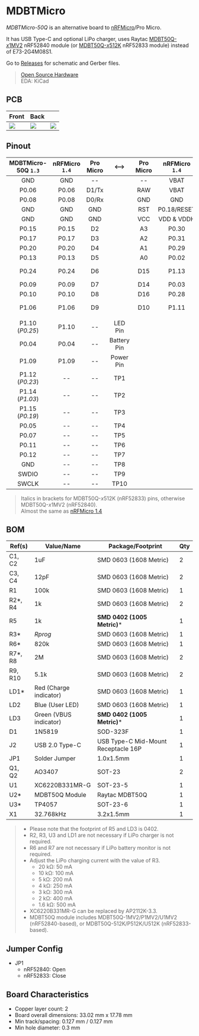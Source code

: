 # MDBTMicro
*MDBTMicro-50Q* is an alternative board to [nRFMicro](https://github.com/joric/nrfmicro)/Pro Micro.

It has USB Type-C and optional LiPo charger, uses Raytac [MDBT50Q-*x*1MV2](https://www.raytac.com/product/ins.php?index_id=24) nRF52840 module (or [MDBT50Q-*x*512K](https://www.raytac.com/product/ins.php?index_id=95) nRF52833 module) instead of E73-2G4M08S1.

Go to [Releases](https://github.com/ziteh/mdbt-micro/releases) for schematic and Gerber files.

> [Open Source Hardware](https://www.oshwa.org/definition/)  
> EDA: KiCad  

## PCB
| Front                                | Back                                 |                                      |
| ------------------------------------ | ------------------------------------ | ------------------------------------ |
| ![](https://i.imgur.com/tczSb7E.jpg) | ![](https://i.imgur.com/F20Lko3.jpg) | ![](https://i.imgur.com/hpRaWwL.png) |

## Pinout
| MDBTMicro-50Q `1.3` | nRFMicro `1.4` | Pro Micro |    <-->     | Pro Micro | nRFMicro `1.4` | MDBTMicro-50Q `1.3` |
| :-----------------: | :------------: | :-------: | :---------: | :-------: | :------------: | :-----------------: |
|         GND         |      GND       |    --     |             |    --     |      VBAT      |        VBAT         |
|        P0.06        |     P0.06      |   D1/Tx   |             |    RAW    |      VBAT      |     VBUS (USB)      |
|        P0.08        |     P0.08      |   D0/Rx   |             |    GND    |      GND       |         GND         |
|         GND         |      GND       |    GND    |             |    RST    |  P0.18/RESET   |     P0.18/RESET     |
|         GND         |      GND       |    GND    |             |    VCC    |   VDD & VDDH   |     VDD & VDDH      |
|        P0.15        |     P0.15      |    D2     |             |    A3     |     P0.30      |        P0.30        |
|        P0.17        |     P0.17      |    D3     |             |    A2     |     P0.31      |        P0.31        |
|        P0.20        |     P0.20      |    D4     |             |    A1     |     P0.29      |        P0.29        |
|        P0.13        |     P0.13      |    D5     |             |    A0     |     P0.02      |        P0.02        |
|        P0.24        |     P0.24      |    D6     |             |    D15    |     P1.13      |   P1.13 (*P1.05*)   |
|        P0.09        |     P0.09      |    D7     |             |    D14    |     P0.03      |        P0.03        |
|        P0.10        |     P0.10      |    D8     |             |    D16    |     P0.28      |        P0.28        |
|        P1.06        |     P1.06      |    D9     |             |    D10    |     P1.11      |   P1.11 (*P1.04*)   |
|                     |                |           |             |           |                |                     |
|   P1.10 (*P0.25*)   |     P1.10      |    --     |   LED Pin   |           |                |                     |
|        P0.04        |     P0.04      |    --     | Battery Pin |           |                |                     |
|        P1.09        |     P1.09      |    --     |  Power Pin  |           |                |                     |
|   P1.12 (*P0.23*)   |       --       |    --     |     TP1     |           |                |                     |
|   P1.14 (*P1.03*)   |       --       |    --     |     TP2     |           |                |                     |
|   P1.15 (*P0.19*)   |       --       |    --     |     TP3     |           |                |                     |
|        P0.05        |       --       |    --     |     TP4     |           |                |                     |
|        P0.07        |       --       |    --     |     TP5     |           |                |                     |
|        P0.11        |       --       |    --     |     TP6     |           |                |                     |
|        P0.12        |       --       |    --     |     TP7     |           |                |                     |
|         GND         |       --       |    --     |     TP8     |           |                |                     |
|        SWDIO        |       --       |    --     |     TP9     |           |                |                     |
|        SWCLK        |       --       |    --     |    TP10     |           |                |                     |

> Italics in brackets for MDBT50Q-*x*512K (nRF52833) pins, otherwise MDBT50Q-*x*1MV2 (nRF52840).  
> Almost the same as [nRFMicro 1.4](https://github.com/joric/nrfmicro/releases/tag/1.4)

## BOM
| Ref(s)   | Value/Name             | Package/Footprint                   | Qty |
| -------- | ---------------------- | ----------------------------------- | --- |
| C1, C2   | 1uF                    | SMD 0603 (1608 Metric)              | 2   |
| C3, C4   | 12pF                   | SMD 0603 (1608 Metric)              | 2   |
| R1       | 100k                   | SMD 0603 (1608 Metric)              | 1   |
| R2\*, R4 | 1k                     | SMD 0603 (1608 Metric)              | 2   |
| R5       | 1k                     | **SMD 0402 (1005 Metric)**\*        | 1   |
| R3\*     | *Rprog*                | SMD 0603 (1608 Metric)              | 1   |
| R6\*     | 820k                   | SMD 0603 (1608 Metric)              | 1   |
| R7\*, R8 | 2M                     | SMD 0603 (1608 Metric)              | 2   |
| R9, R10  | 5.1k                   | SMD 0603 (1608 Metric)              | 2   |
| LD1\*    | Red (Charge indicator) | SMD 0603 (1608 Metric)              | 1   |
| LD2      | Blue (User LED)        | SMD 0603 (1608 Metric)              | 1   |
| LD3      | Green (VBUS indicator) | **SMD 0402 (1005 Metric)**\*        | 1   |
| D1       | 1N5819                 | SOD-323F                            | 1   |
| J2       | USB 2.0 Type-C         | USB Type-C Mid-Mount Receptacle 16P | 1   |
| JP1      | Solder Jumper          | 1.0x1.5mm                           | 1   |
| Q1, Q2   | AO3407                 | SOT-23                              | 2   |
| U1       | XC6220B331MR-G         | SOT-23-5                            | 1   |
| U2\*     | MDBT50Q Module         | Raytac MDBT50Q                      | 1   |
| U3\*     | TP4057                 | SOT-23-6                            | 1   |
| X1       | 32.768kHz              | 3.2x1.5mm                           | 1   |

> - Please note that the footprint of R5 and LD3 is 0402.
> - R2, R3, U3 and LD1 are not necessary if LiPo charger is not required. 
> - R6 and R7 are not necessary if LiPo battery monitor is not required.
> - Adjust the LiPo charging current with the value of R3.
>   - 20 kΩ: 50 mA
>   - 10 kΩ: 100 mA
>   - 5 kΩ: 200 mA
>   - 4 kΩ: 250 mA
>   - 3 kΩ: 300 mA
>   - 2 kΩ: 400 mA
>   - 1.6 kΩ: 500 mA 
> - XC6220B331MR-G can be replaced by AP2112K-3.3.
> - MDBT50Q module includes MDBT50Q-1MV2/P1MV2/U1MV2 (nRF52840-based), or MDBT50Q-512K/P512K/U512K (nRF52833-based).

## Jumper Config
- JP1
  - nRF52840: Open
  - nRF52833: Close

## Board Characteristics
- Copper layer count: 2
- Board overall dimensions: 33.02 mm x 17.78 mm
- Min track/spacing: 0.127 mm / 0.127 mm
- Min hole diameter: 0.3 mm
